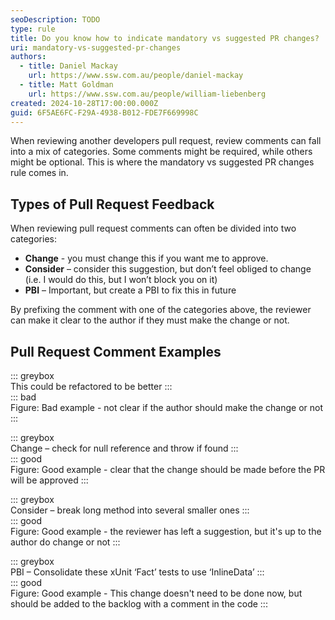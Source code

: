 ```yaml
---
seoDescription: TODO
type: rule
title: Do you know how to indicate mandatory vs suggested PR changes?
uri: mandatory-vs-suggested-pr-changes
authors:
  - title: Daniel Mackay
    url: https://www.ssw.com.au/people/daniel-mackay
  - title: Matt Goldman
    url: https://www.ssw.com.au/people/william-liebenberg
created: 2024-10-28T17:00:00.000Z
guid: 6F5AE6FC-F29A-4938-B012-FDE7F669998C
---
```


When reviewing another developers pull request, review comments can fall into a mix of categories. Some comments might be required, while others might be optional. This is where the mandatory vs suggested PR changes rule comes in.

<!--endintro-->

## Types of Pull Request Feedback

When reviewing pull request comments can often be divided into two categories:

* **Change** - you must change this if you want me to approve.
* **Consider** – consider this suggestion, but don’t feel obliged to change (i.e. I would do this, but I won’t block you on it)
* **PBI** – Important, but create a PBI to fix this in future

By prefixing the comment with one of the categories above, the reviewer can make it clear to the author if they must make the change or not.

## Pull Request Comment Examples

::: greybox  
This could be refactored to be better 
:::  
::: bad  
Figure: Bad example - not clear if the author should make the change or not
:::

::: greybox  
Change – check for null reference and throw if found
:::  
::: good  
Figure: Good example - clear that the change should be made before the PR will be approved
:::

::: greybox  
Consider – break long method into several smaller ones
:::  
::: good  
Figure: Good example - the reviewer has left a suggestion, but it's up to the author do change or not
:::

::: greybox  
PBI – Consolidate these xUnit ‘Fact’ tests to use ‘InlineData’
:::  
::: good  
Figure: Good example - This change doesn't need to be done now, but should be added to the backlog with a comment in the code
:::
